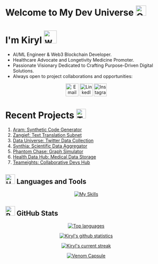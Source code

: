 # Welcome to My Dev Universe   <img src="https://cdn.jsdelivr.net/npm/simple-icons@v13/icons/github.svg" width="32" height="32" alt="GitHub Logo"/>
# I'm Kiryl  <img src="https://user-images.githubusercontent.com/72663882/171687151-bb31c996-c9d2-49c8-b593-734946893b23.gif" alt="waving hand gif" aria-hidden="true" width="40" />


- AI/ML Engineer & Web3 Blockchain Developer.    
- Healthcare Advocate and Longetivity Medicine Promoter.  
- Passionate Visionary Dedicated to Crafting Purpose-Driven Digital Solutions.  
- Always open to project collaborations and opportunities: <!--</a><a href="mailto:kirylbaravikou@gmail.com" title="Email">
    <img 
        alt="Email" 
        src="https://img.shields.io/badge/Gmail-D14836?style=for-the-badge&logo=gmail&logoColor=white" 
        height="30" 
        align="center"
    /></a> <a href="https://www.linkedin.com/in/wondamonsta/">
    <img  
        alt="LinkedIn" 
        title="LinkedIn" 
        src="https://img.shields.io/static/v1?message=LinkedIn&logo=linkedin&label=&color=0077B5&logoColor=white&labelColor=&style=for-the-badge" 
        height="30" 
        align="center" 
    /></a> <a href="https://www.instagram.com/wondamonsta/">
    <img 
        alt="Instagram" 
        title="Instagram" 
        src="https://img.shields.io/static/v1?message=Instagram&logo=instagram&label=&color=E1306C&logoColor=white&labelColor=&style=for-the-badge" 
        height="30" 
        align="center" 
    />
</a>-->


<div align="center">
    <a href="mailto:kirylbaravikou@gmail.com" title="Email">
        <img 
            alt="Email" 
            src="https://img.shields.io/badge/Gmail-D14836?style=for-the-badge&logo=gmail&logoColor=black" 
            height="40" 
            align="center"
        /></a> <a href="https://www.linkedin.com/in/wondamonsta/" title="LinkedIn">
        <img  
            alt="LinkedIn" 
            src="https://img.shields.io/badge/LinkedIn-0077B5?style=for-the-badge&logo=linkedin&logoColor=black" 
            height="40" 
            align="center" 
        /></a> <a href="https://www.instagram.com/wondamonsta/" title="Instagram">
        <img 
            alt="Instagram" 
            src="https://img.shields.io/badge/Instagram-E1306C?style=for-the-badge&logo=instagram&logoColor=black" 
            height="40" 
            align="center" 
        />
    </a>
</div>


# Recent Projects <img src="https://raw.githubusercontent.com/Tarikul-Islam-Anik/Animated-Fluent-Emojis/master/Emojis/People/Technologist.png" alt="Technologist" width="30" height="30" /> 

 1. [Aram: Synthetic Code Generator ](https://github.com/ashikshafi08/nom)
 2. [Zangief: Text Translation Subnet](https://github.com/Wondamonstaa/zangief-1)
 3. [Data Universe: Twitter Data Collection](https://github.com/Wondamonstaa/Data-Universe)
 4. [Synthia: Scientific Data Aggregator](https://github.com/Wondamonstaa/Synthia)
 5. [Phantom Chase: Graph Simulator](https://github.com/Wondamonstaa/PhantomChase)
 6. [Health Data Hub: Medical Data Storage](https://github.com/Wondamonstaa/HealthDataHub)
 7. [Teameights: Collaborative Devs Hub](https://github.com/Wondamonstaa/Teameights)

## <img src="https://raw.githubusercontent.com/Tarikul-Islam-Anik/Animated-Fluent-Emojis/master/Emojis/Objects/Hammer%20and%20Wrench.png" alt="Hammer and Wrench" width="30" height="30" /> **Languages and Tools**  
<!--[![My Skills](https://skillicons.dev/icons?i=python,css,tailwind,js,react,vite,ts,next,expressjs,nodejs,mongodb,firebase,md,git,github,vscode,jest,styledcomponents,postman,stackoverflow&perline=13)](#)-->
<div align="center">
    
[![My Skills](https://skillicons.dev/icons?i=python,tensorflow,pytorch,scala,postman,tailwind,postgresql,ts,docker,react,kubernetes,js,next,nodejs,mongodb,git,github,jest,django,c&perline=10)](#)

</div>



## <img src="https://raw.githubusercontent.com/Tarikul-Islam-Anik/Animated-Fluent-Emojis/master/Emojis/Travel%20and%20places/Rocket.png" alt="Rocket" width="30" height="30" /> GitHub Stats 
 <!--[![Top languages](https://github-readme-mwendwa.vercel.app/api/top-langs/?username=Wondamonstaa&layout=compact&count_private=true&theme=radical&title_color=fe428e)](#)

 [![Kiryl's github stats](https://bad-apple-github-readme.vercel.app/api?username=Wondamonstaa&show_icons=true&count_private=true&line_height=20&icon_color=00b3ff&theme=radical&title_color=fe428e)](#)

 [![Kiryl's current streak](https://streak-stats.demolab.com/?user=Wondamonstaa&count_private=true&theme=radical&title_color=fe428e)](#)


[![Venom Capsule](https://capsule-render.vercel.app/api?type=venom&height=500&color=gradient&text=Wondamonsta&textBg=false)](#)-->

<div align="center">

[![Top languages](https://github-readme-mwendwa.vercel.app/api/top-langs/?username=Wondamonstaa&layout=compact&count_private=true&theme=radical&title_color=fe428e)](#)

[![Kiryl's github statistics](https://bad-apple-github-readme.vercel.app/api?username=Wondamonstaa&show_icons=true&count_private=true&line_height=20&icon_color=00b3ff&theme=radical&title_color=fe428e)](#)

[![Kiryl's current streak](https://streak-stats.demolab.com/?user=Wondamonstaa&count_private=true&theme=radical&title_color=fe428e)](#)

[![Venom Capsule](https://capsule-render.vercel.app/api?type=venom&height=300&color=gradient&text=Wondamonsta&textBg=false)](#)

</div>






